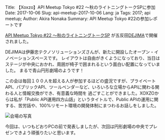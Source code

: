 Title: 【Xoxzo】API Meetup Tokyo #22 〜秋のライトニングトークSPに参加
Date: 2017-10-06
Slug: api-meetup-2017-10-06
Lang: ja
Tags: 2017; api meetup; 
Author: Akira Nonaka
Summary: API Meetup Tokyo #22の参加レポートです

[API Meetup Tokyo #22 〜秋のライトニングトークSP](https://api-meetup.doorkeeper.jp/events/64948)
が五反田[DEJIMA](https://dejima.space)で開催されました。

DEJIMAは伊藤忠テクノソリューションズさんが、新たに開設したオープン・イノベーションスペースです。
レイアウトは自由がきくようになっており、当日はステージが中央におかれ、周囲が椅子で囲まれるという面白い配置になっていました。
まるで青山円形劇場のようです！

この会は毎回１００人を超える人が参加するほどの盛況ですが、プライベートAPI、パブリックAPI、ツールベンダーなど、いろいろな立場からAPIに関わる関わる人と情報交換ができ、有意義な時間を
過ごすことができました。XOXZOからは私が「Public API運用四方山話」というタイトルで、Public APIの運用に関する、苦労話や、100%リモート環境の開発体制にまつわるお話しをしました。

![会場の写真]({filename}/images/api-meetup-2017-10-06/api-meetup-tokyo-20171006.jpg)

今回は、いつもどおりPCの前で発表しましたが、次回は円形劇場の中央でプレゼンできよう頑張りたいと思います。
